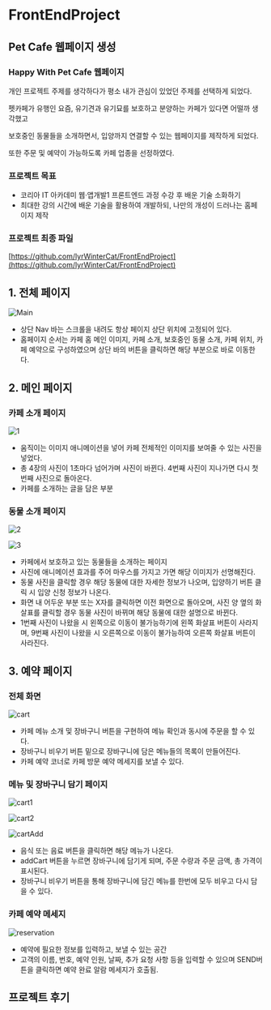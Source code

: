 # FrontEndProject
## Pet Cafe 웹페이지 생성

### Happy With Pet Cafe 웹페이지

개인 프로젝트 주제를 생각하다가 평소 내가 관심이 있었던 주제를 선택하게 되었다.

펫카페가 유행인 요즘, 유기견과 유기묘를 보호하고 분양하는 카페가 있다면 어떨까 생각했고

보호중인 동물들을 소개하면서, 입양까지 연결할 수 있는 웹페이지를 제작하게 되었다.

또한 주문 및 예약이 가능하도록 카페 업종을 선정하였다.

### 프로젝트 목표

- 코리아 IT 아카데미 웹·앱개발1 프론트엔드 과정 수강 후 배운 기술 소화하기
- 최대한 강의 시간에 배운 기술을 활용하여 개발하되, 나만의 개성이 드러나는 홈페이지 제작

### 프로젝트 최종 파일

[https://github.com/lyrWinterCat/FrontEndProject](https://github.com/lyrWinterCat/FrontEndProject)

## 1. 전체 페이지

![Main](https://user-images.githubusercontent.com/103623292/197126720-0b31cf6c-7270-4fa2-83d4-f650d0f15e50.png)

- 상단 Nav 바는 스크롤을 내려도 항상 페이지 상단 위치에 고정되어 있다.
- 홈페이지 순서는 카페 홈 메인 이미지, 카페 소개, 보호중인 동물 소개, 카페 위치, 카페 예약으로 구성하였으며 상단 바의 버튼을 클릭하면 해당 부분으로 바로 이동한다.

## 2. 메인 페이지

### 카페 소개 페이지

![1](https://user-images.githubusercontent.com/103623292/197126725-f2c4da1d-f6cf-48da-b8b7-9f6c60877b73.png)

- 움직이는 이미지 애니메이션을 넣어 카페 전체적인 이미지를 보여줄 수 있는 사진을 넣었다.
- 총 4장의 사진이 1초마다 넘어가며 사진이 바뀐다. 4번째 사진이 지나가면 다시 첫 번째 사진으로 돌아온다.
- 카페를 소개하는 글을 담은 부분

### 동물 소개 페이지

![2](https://user-images.githubusercontent.com/103623292/197126728-c707458b-8b9a-48b9-bade-c3c27790d265.png)

![3](https://user-images.githubusercontent.com/103623292/197126730-2b9251c7-cc5d-4f1a-bfc7-04c8bfa0e199.png)

- 카페에서 보호하고 있는 동물들을 소개하는 페이지
- 사진에 애니메이션 효과를 주어 마우스를 가지고 가면 해당 이미지가 선명해진다.
- 동물 사진을 클릭할 경우 해당 동물에 대한 자세한 정보가 나오며, 입양하기 버튼 클릭 시 입양 신청 정보가 나온다.
- 화면 내 어두운 부분 또는 X자를 클릭하면 이전 화면으로 돌아오며, 사진 양 옆의 화살표를 클릭할 경우 동물 사진이 바뀌며 해당 동물에 대한 설명으로 바뀐다.
- 1번째 사진이 나왔을 시 왼쪽으로 이동이 불가능하기에 왼쪽 화살표 버튼이 사라지며,
9번째 사진이 나왔을 시 오른쪽으로 이동이 불가능하여 오른쪽 화살표 버튼이 사라진다.

## 3. 예약 페이지

### 전체 화면

![cart](https://user-images.githubusercontent.com/103623292/197126733-ceb1352d-1e35-4ac4-9e74-b2e6821f84fe.png)

- 카페 메뉴 소개 및 장바구니 버튼을 구현하여 메뉴 확인과 동시에 주문을 할 수 있다.
- 장바구니 비우기 버튼 밑으로 장바구니에 담은 메뉴들의 목록이 만들어진다.
- 카페 예약 코너로 카페 방문 예약 메세지를 보낼 수 있다.

### 메뉴 및 장바구니 담기 페이지

![cart1](https://user-images.githubusercontent.com/103623292/197126734-8a0fa94b-be5a-4655-81a0-0ae0adeeef95.png)

![cart2](https://user-images.githubusercontent.com/103623292/197126735-1f43e47f-fa3d-4fb3-97a8-90030a2328c3.png)

![cartAdd](https://user-images.githubusercontent.com/103623292/197126737-2e8f91a9-5a1e-4ce9-a197-e16075696e03.png)

- 음식 또는 음료 버튼을 클릭하면 해당 메뉴가 나온다.
- addCart 버튼을 누르면 장바구니에 담기게 되며, 주문 수량과 주문 금액, 총 가격이 표시된다.
- 장바구니 비우기 버튼을 통해 장바구니에 담긴 메뉴를 한번에 모두 비우고 다시 담을 수 있다.

### 카페 예약 메세지

![reservation](https://user-images.githubusercontent.com/103623292/197126738-6b2b4ec0-6a09-48b2-8131-7e467faf1fbf.png)

- 예약에 필요한 정보를 입력하고, 보낼 수 있는 공간
- 고객의 이름, 번호, 예약 인원, 날짜, 추가 요청 사항 등을 입력할 수 있으며 SEND버튼을 클릭하면 예약 완료 알람 메세지가 호출됨.

## 프로젝트 후기
